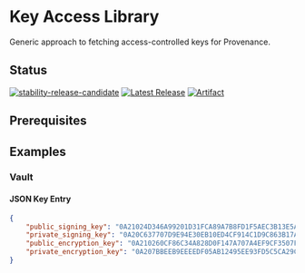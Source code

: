 # Key Access Library

Generic approach to fetching access-controlled keys for Provenance.

## Status

[![stability-release-candidate](https://img.shields.io/badge/stability-pre--release-48c9b0.svg)](https://github.com/mkenney/software-guides/blob/master/STABILITY-BADGES.md#release-candidate)
[![Latest Release][release-badge]][release-latest]
[![Artifact][publication-badge]][publication-url]

[release-badge]: https://img.shields.io/github/v/tag/provenance-io/kms-connector.svg
[release-latest]: https://github.com/provenance-io/kms-connector/releases/latest
[publication-badge]: https://maven-badges.herokuapp.com/maven-central/io.provenance.kms-connector/lib/badge.svg
[publication-url]: https://maven-badges.herokuapp.com/maven-central/io.provenance.kms-connector/lib/
[loc-badge]: https://tokei.rs/b1/github/provenance-io/kms-connector
[loc-report]: https://github.com/provenance-io/kms-connector

## Prerequisites

## Examples
### Vault
#### JSON Key Entry
```json
{
    "public_signing_key": "0A21024D346A99201D31FCA89A7B8FD1F5AEC3B13E5A4B08FFE6A7C2174C7CC6C0B90D2001",
    "private_signing_key": "0A20C637707D9E94E30EB10ED4CF914C1D9C863B17AFA68B97A1F6EDEF5E220AEB92",
    "public_encryption_key": "0A210260CF86C34A828D0F147A707A4EF9CF3507FE03F456404051A7A65EE9CA62E2A82001",
    "private_encryption_key": "0A207BBEEB9EEEEDF05AB12495EE93FD5C5CA29CD49FA99E347C7D2AFC957F83D9AA"
}
```
